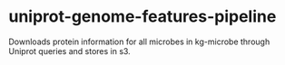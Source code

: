 # uniprot-genome-features-pipeline
Downloads protein information for all microbes in kg-microbe through Uniprot queries and stores in s3.
